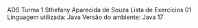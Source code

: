 ADS Turma 1
Sthefany Aparecida de Souza
Lista de Exercícios 01
Linguagem utilizada: Java
Versão do ambiente: Java 17
